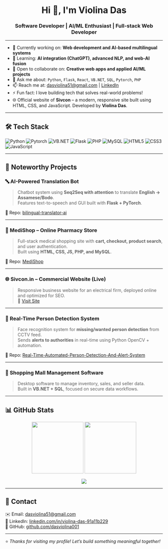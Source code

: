 <h1 align="center">Hi 👋, I'm Violina Das</h1>
<h3 align="center">Software Developer | AI/ML Enthusiast | Full-stack Web Developer</h3>

---

- 🔭 Currently working on: **Web development and AI-based multilingual systems**
- 🌱 Learning: **AI integration (ChatGPT), advanced NLP, and web-AI fusion**
- 👯 Open to collaborate on: **Creative web apps and applied AI/ML projects**
- 💬 Ask me about: `Python`, `Flask`, `React`, `VB.NET`, `SQL`, `Pytorch`, `PHP`
- 📫 Reach me at: [dasviolina51@gmail.com](mailto:dasviolina51@gmail.com) | [LinkedIn](https://linkedin.com/in/violina-das-91a11b229)
- ⚡ Fun fact: I love building tech that solves real-world problems!
- 🌐 Official website of **Sivcon** – a modern, responsive site built using HTML, CSS, and JavaScript. Developed by **Violina Das**.

---

## 🛠️ Tech Stack

![Python](https://img.shields.io/badge/Python-3776AB?style=flat&logo=python&logoColor=white)
![Pytorch](https://img.shields.io/badge/PyTorch-EE4C2C?style=flat&logo=pytorch&logoColor=white)
![VB.NET](https://img.shields.io/badge/VB.NET-512BD4?style=flat&logo=dotnet&logoColor=white)
![Flask](https://img.shields.io/badge/Flask-000000?style=flat&logo=flask)
![PHP](https://img.shields.io/badge/PHP-777BB4?style=flat&logo=php&logoColor=white)
![MySQL](https://img.shields.io/badge/MySQL-4479A1?style=flat&logo=mysql&logoColor=white)
![HTML5](https://img.shields.io/badge/HTML5-E34F26?style=flat&logo=html5&logoColor=white)
![CSS3](https://img.shields.io/badge/CSS3-1572B6?style=flat&logo=css3&logoColor=white)
![JavaScript](https://img.shields.io/badge/JavaScript-F7DF1E?style=flat&logo=javascript&logoColor=black)

---

## 🧠 Noteworthy Projects

### 🔤 AI-Powered Translation Bot
> Chatbot system using **Seq2Seq with attention** to translate **English → Assamese/Bodo**.  
> Features text-to-speech and GUI built with **Flask + PyTorch**.

📌 Repo: [bilingual-translator-ai](https://github.com/dasviolina001/bilingual-translator-ai)

---

### 💊 MediShop – Online Pharmacy Store
> Full-stack medical shopping site with **cart, checkout, product search**, and user authentication.  
> Built using **HTML, CSS, JS, PHP, and MySQL**.

📌 Repo: [MediShop](https://github.com/dasviolina001/medishop)

---

### 🌐 Sivcon.in – Commercial Website (Live)
> Responsive business website for an electrical firm, deployed online and optimized for SEO.  
🔗 [Visit Site](https://sivcon.in)

---

### 🎥 Real-Time Person Detection System
> Face recognition system for **missing/wanted person detection** from CCTV feed.  
> Sends **alerts to authorities** in real-time using Python OpenCV + automation.

📌 Repo: [Real-Time-Automated-Person-Detection-And-Alert-System](https://github.com/dasviolina001/Real-Time-Automated-Person-Detection-And-Alert-System)

---

### 🏬 Shopping Mall Management Software
> Desktop software to manage inventory, sales, and seller data.  
> Built in **VB.NET + SQL**, focused on secure data workflows.

---

## 📊 GitHub Stats

<p align="center">
  <img src="https://github-readme-stats.vercel.app/api?username=dasviolina001&show_icons=true&theme=tokyonight" height="165" />
  <img src="https://github-readme-stats.vercel.app/api/top-langs/?username=dasviolina001&layout=compact&theme=tokyonight" height="165" />
</p>

<p align="center">
  <img src="https://streak-stats.demolab.com?user=dasviolina001&theme=tokyonight" />
</p>

---

## 📌 Contact

✉️ Email: [dasviolina51@gmail.com](mailto:dasviolina51@gmail.com)  
🔗 LinkedIn: [linkedin.com/in/violina-das-91a11b229](https://linkedin.com/in/violina-das-91a11b229)  
🐙 GitHub: [github.com/dasviolina001](https://github.com/dasviolina001)

---

⭐️ *Thanks for visiting my profile! Let’s build something meaningful together!*
